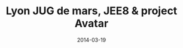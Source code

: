 ---
layout: post
title: "Lyon JUG de mars, JEE8 & project Avatar"
date: 2014-03-19
comments: true
categories: java, jee
---